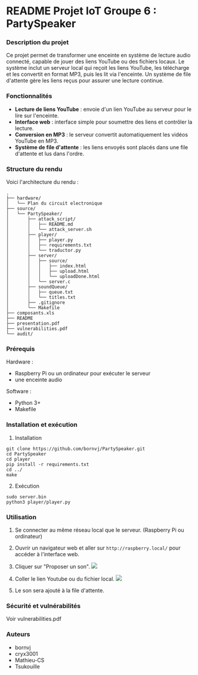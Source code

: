 # README Projet IoT Groupe 6 : PartySpeaker

### Description du projet
Ce projet permet de transformer une enceinte en système de lecture audio connecté, capable de jouer des liens YouTube ou des fichiers locaux. Le système inclut un serveur local qui reçoit les liens YouTube, les télécharge et les convertit en format MP3, puis les lit via l'enceinte. Un système de file d'attente gère les liens reçus pour assurer une lecture continue.

### Fonctionnalités
* **Lecture de liens YouTube** : envoie d'un lien YouTube au serveur pour le lire sur l'enceinte.
* **Interface web** : interface simple pour soumettre des liens et contrôler la lecture.
* **Conversion en MP3** : le serveur convertit automatiquement les vidéos YouTube en MP3.
* **Système de file d'attente** : les liens envoyés sont placés dans une file d'attente et lus dans l'ordre.

### Structure du rendu
Voici l'architecture du rendu :

```
.
├── hardware/
│   └── Plan du circuit electronique
├── source/
│   └── PartySpeaker/
│       ├── attack_script/
│       │   ├── README.md
│       │   └── attack_server.sh
│       ├── player/
│       │   ├── player.py
│       │   ├── requirements.txt
│       │   └── traductor.py
│       ├── server/
│       │   ├── source/
│       │   │   ├── index.html
│       │   │   ├── upload.html
│       │   │   └── uploadDone.html
│       │   └── server.c
│       ├── soundQueue/
│       │   ├── queue.txt
│       │   └── titles.txt
│       ├── .gitignore
│       └── Makefile
├── composants.xls
├── README
├── presentation.pdf
├── vulnerabilities.pdf
└── audit/

```

### Prérequis
Hardware : 
* Raspberry Pi ou un ordinateur pour exécuter le serveur
* une enceinte audio

Software :
* Python 3+
* Makefile

### Installation et exécution

1. Installation
```
git clone https://github.com/bornvj/PartySpeaker.git
cd PartySpeaker
cd player
pip install -r requirements.txt
cd ../
make

```
2. Exécution
```
sudo server.bin
python3 player/player.py
```

### Utilisation
1. Se connecter au même réseau local que le serveur. (Raspberry Pi ou ordinateur)
2. Ouvrir un navigateur web et aller sur `http://raspberry.local/` pour accéder à l'interface web.
3. Cliquer sur "Proposer un son".
![](https://s3.cri.epita.fr/hedgedoc-data.cri.epita.fr/uploads/9ad8e331-d1b7-430f-9c6c-62c4c6aa3551.png)

4. Coller le lien Youtube ou du fichier local.
![](https://s3.cri.epita.fr/hedgedoc-data.cri.epita.fr/uploads/e6dd1295-044a-4417-a47e-d9363848b155.png)

5. Le son sera ajouté à la file d'attente.

### Sécurité et vulnérabilités
Voir vulnerabilities.pdf

### Auteurs
* bornvj
* cryx3001
* Mathieu-CS
* Tsukouille
